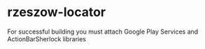rzeszow-locator
===============

For successful building you must attach Google Play Services and ActionBarSherlock libraries
